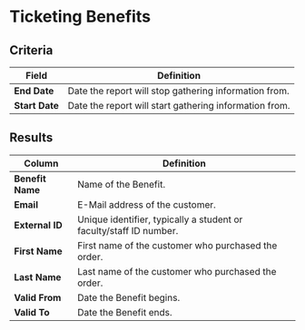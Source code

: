 # Ticketing Benefits

## Criteria

| **Field** | **Definition** |
| --- | --- |
| **End Date** | Date the report will stop gathering information from. |
| **Start Date** | Date the report will start gathering information from. |

## Results

| **Column** | **Definition** |
| --- | --- |
| **Benefit Name** | Name of the Benefit. |
| **Email** | E-Mail address of the customer. |
| **External ID** | Unique identifier, typically a student or faculty/staff ID number. |
| **First Name** | First name of the customer who purchased the order. |
| **Last Name** | Last name of the customer who purchased the order. |
| **Valid From** | Date the Benefit begins. |
| **Valid To** | Date the Benefit ends. |

